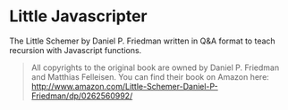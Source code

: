 Little Javascripter
===================

The Little Schemer by Daniel P. Friedman written in Q&A format to teach recursion with Javascript functions.

>All copyrights to the original book are owned by Daniel P. Friedman and Matthias Felleisen. You can find their book on Amazon here:
>http://www.amazon.com/Little-Schemer-Daniel-P-Friedman/dp/0262560992/
